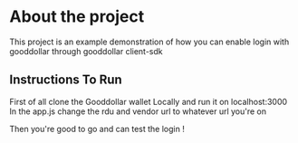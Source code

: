 # About the project

This project is an example demonstration of how you can enable login with gooddollar through gooddollar client-sdk

## Instructions To Run

First of all clone the Gooddollar wallet Locally and run it on localhost:3000
In the app.js change the rdu and vendor url to whatever url you're on

Then you're good to go and can test the login !
